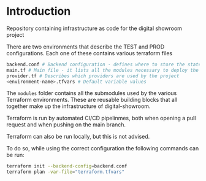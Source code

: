 # Introduction

Repository containing infrastructure as code for the digital showroom project

There are two environments that describe the TEST and PROD configurations.
Each one of these contains various terraform files
```bash
backend.conf # Backend configuration - defines where to store the state file
main.tf # Main file - it lists all the modules necessary to deploy the ENV's infrastructure
provider.tf # Describes which providers are used by the project
<environment-name>.tfvars # Default variable values
```
The `modules` folder contains all the submodules used by the various Terraform environments. These are reusable building blocks that all together make up the infrastructure of digital-showroom.

Terraform is run by automated CI/CD pipelinmes, both when opening a pull request and when pushing on the main branch.

Terraform can also be run locally, but this is not advised.

To do so, while using the correct configuration the following commands can be run:
```bash
terraform init --backend-config=backend.conf
terraform plan -var-file="terraform.tfvars"
```